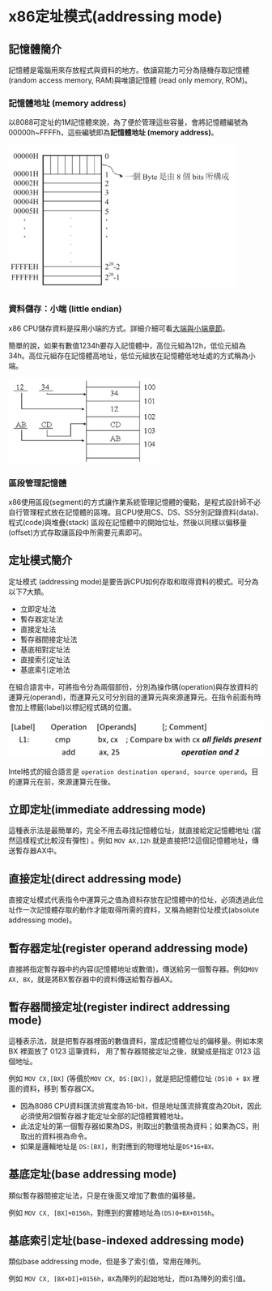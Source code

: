 # x86定址模式\(addressing mode\)

## 記憶體簡介

記憶體是電腦用來存放程式與資料的地方。依讀寫能力可分為隨機存取記憶體 \(random access memory, RAM\)與唯讀記憶體 \(read only memory, ROM\)。

### 記憶體地址 \(memory address\)

以8088可定址的1M記憶體來說，為了便於管理這些容量，會將記憶體編號為00000h~FFFFh，這些編號即為**記憶體地址 \(memory address\)**。 

![8088&#x8A18;&#x61B6;&#x9AD4;&#x67B6;&#x69CB;](../.gitbook/assets/8088_mem_arch-min.png)

### 資料儲存：小端 \(little endian\)

x86 CPU儲存資料是採用小端的方式。詳細介細可看[大端與小端章節](big-endian-and-little-endian.md)。

簡單的說，如果有數值1234h要存入記憶體中，高位元組為12h，低位元組為34h。高位元組存在記憶體高地址，低位元組放在記憶體低地址處的方式稱為小端。

![&#x5C0F;&#x7AEF;&#xFF0C;&#x9AD8;\(&#x4F4E;\)&#x4F4D;&#x5143;&#x5B58;&#x653E;&#x65BC;&#x8A18;&#x61B6;&#x9AD4;&#x9AD8;\(&#x4F4E;\)&#x5730;&#x5740;](../.gitbook/assets/x86_little_endian-min.png)

### 區段管理記憶體

x86使用區段\(segment\)的方式讓作業系統管理記憶體的優點，是程式設計師不必自行管理程式放在記憶體的區塊。且CPU使用CS、DS、SS分別記錄資料\(data\)、程式\(code\)與堆疊\(stack\) 區段在記憶體中的開始位址，然後以同樣以偏移量\(offset\)方式存取讓區段中所需要元素即可。

## 定址模式簡介

定址模式 \(addressing mode\)是要告訴CPU如何存取和取得資料的模式。可分為以下7大類。

* 立即定址法
* 暫存器定址法
* 直接定址法
* 暫存器間接定址法
* 基底相對定址法
* 直接索引定址法
* 基底索引定地法

在組合語言中，可將指令分為兩個部份，分別為操作碼\(operation\)與存放資料的運算元\(operand\)，而運算元又可分別目的運算元與來源運算元。在指令前面有時會加上標籤\(label\)以標記程式碼的位置。

![x86&#x7D44;&#x5408;&#x8A9E;&#x8A00;&#x683C;&#x5F0F;](../.gitbook/assets/assembly_instruction_format-min.png)

Intel格式的組合語言是 `operation destination operand, source operand`。目的運算元在前，來源運算元在後。

## 立即定址\(immediate addressing mode\)

這種表示法是最簡單的，完全不用去尋找記憶體位址，就直接給定記憶體地址 \(當然這樣程式比較沒有彈性\) 。例如 `MOV AX,12h` 就是直接把12這個記憶體地址，傳送暫存器AX中。

## 直接定址\(direct addressing mode\)

直接定址模式代表指令中運算元之值為資料存放在記憶體中的位址，必須透過此位址作一次記憶體存取的動作才能取得所需的資料，又稱為絕對位址模式\(absolute addressing mode\)。

## 暫存器定址\(register operand addressing mode\)

直接將指定暫存器中的內容\(記憶體地址或數值\)，傳送給另一個暫存器。例如`MOV AX, BX`，就是將BX暫存器中的資料傳送給暫存器AX。

## 暫存器間接定址\(register indirect addressing mode\)

這種表示法，就是把暫存器裡面的數值資料，當成記憶體位址的偏移量。例如本來 BX 裡面放了 0123 這筆資料， 用了暫存器間接定址之後，就變成是指定 0123 這個地址。

例如 `MOV CX,[BX]` \(等價於`MOV CX, DS:[BX])`，就是把記憶體位址 `(DS)0 + BX` 裡面的資料，移到 暫存器CX。

* 因為8086 CPU資料匯流排寬度為16-bit，但是地址匯流排寬度為20bit，因此必須使用2個暫存器才能定址全部的記憶體實體地址。
* 此法定址的第一個暫存器如果為DS，則取出的數值視為資料；如果為CS，則取出的資料視為命令。
* 如果是邏輯地址是 `DS:[BX]`，則對應到的物理地址是`DS*16+BX。`

## 基底定址\(base addressing mode\)

類似暫存器間接定址法，只是在後面又增加了數值的偏移量。

例如 `MOV CX, [BX]+0156h`，對應到的實體地址為`(DS)0+BX+0156h`。

## 基底索引定址\(base-indexed addressing mode\)

類似base addressing mode，但是多了索引值，常用在陣列。

例如 `MOV CX, [BX+DI]+0156h`，`BX`為陣列的起始地址，而`DI`為陣列的索引值。

